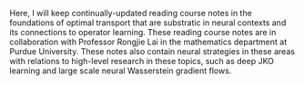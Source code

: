 Here, I will keep continually-updated reading course notes in the foundations of optimal transport that are substratic in neural contexts and its connections to operator learning. These reading course notes are in collaboration with Professor Rongjie Lai in the mathematics department at Purdue University. These notes also contain neural strategies in these areas with relations to high-level research in these topics, such as deep JKO learning and large scale neural Wasserstein gradient flows.
